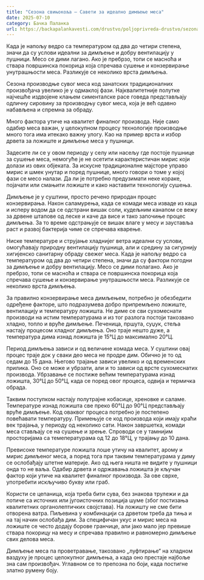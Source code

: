 ```yaml
---
title: "Сезона свињокоља – Савети за идеално димљење меса"
date: 2025-07-10
category: Бачка Паланка
url: https://backapalankavesti.com/drustvo/poljoprivreda-drustvo/sezona-svinjokolja-saveti-za-idealno-dimljenje-mesa3/
---
```


Када је напољу ведро са температуром од два до четири степена, значи да су услови идеални за димљење и добру вентилацију у пушници. Месо се дими лагано. Ако је пребрзо, топи се масноћа и ствара површинска покорица која спречава сушење и конзервирање унутрашњости меса. Разликује се неколико врста димљења.

Сезона производње сувог меса код занатских традиционалних произвођача увелико је у одмаклој фази. Најквалитетније полутке најчешће издвојене клањем сименталске расе говеда представљају одличну сировину за производњу сувог меса, која је већ одавно набављена и спремна за обраду.

Много фактора утиче на квалитет финалног производа. Није само одабир меса важан, у целокупном процесу технологије производње много тога има итекако важну улогу. Као на пример врста и избор дрвета за ложиште и димљење меса у пушници.

Задесите ли се у овом периоду у селу или насељу где постоје пушнице за сушење меса, немогуће је не осетити карактеристичан мирис који долази из ових објеката. За искусне традиционалне мајсторе управо мирис и шмек унутар и поред пушнице, много говори о томе у којој фази се месо налази. Да ли је потребно предузимати неке кораке, појачати или смањити ложиште и како наставити технологију сушења.

Димљење је у суштини, просто речено природан процес конзервирања. Након саламурења, када се комади меса изваде из каца и исперу водом да се одстрани вишак соли, кудељним канапом се вежу за дрвене штапове од леске и каче да висе и тако започиње процес димљења. За то време одстрањује се вишак влаге у месу и зауставља раст и развој бактерија чиме се спречава кварење.

Ниске температуре и струјање хладнијег ветра идеални су услови, омогућавају природну вентилацију пушница, али и средину за сигурнију хигијенско санитарну обраду свежег меса. Када је напољу ведро са температуром од два до четири степена, значи да су фактори погодни за димљење и добру вентилацију. Месо се дими полагано. Ако је пребрзо, топи се масноћа и ствара се површинска покорица која спречава сушење и конзервирање унутрашњости меса. Разликује се неколико врста димљења.

За правилно конзервирање меса димљењем, потребно је обезбедити одређене факторе, што подразумева добро припремљено ложиште, вентилацију и температуру ложишта. Не диме се сви сухомеснати производи на истим температурама и из тог разлога постоји такозвано хладно, топло и вруће димљење. Печеница, пршута, суџук, стеља настају процесом хладног димљења. Оно траје нешто дуже, а температура дима изнад ложишта је 15°Ц до максимално 20°Ц.

Период димљења зависи и од величине комада меса. У суштини овај процес траје док у сваки део меса не продре дим. Обично је то од седам до 15 дана. Његово трајање зависи увелико и од временских прилика. Оно се може и убрзати, али и то зависи од врсте сухомеснатих производа. Убрзавање се постиже већим температурама изнад ложишта, 30°Ц до 50°Ц, када се поред овог процеса, одвија и термичка обрада.

Таквим поступком настају полутрајне кобасице, хреновке и саламе. Температуре изнад ложишта све преко 60°Ц до 90°Ц представљају вруће димљење. Код оваквог процеса потребно је постепено повећавати температуру. Примењује се код производа који имају краћи век трајања, у периоду од неколико сати. Након завршетка, комади меса стављају се на сушење и зрење. Спроводи се у тамнијим просторијама са темепературама од 12 до 18°Ц, у трајању до 10 дана.

Превисоке температуре ложишта лоше утичу на квалитет, арому и мирис димљеног меса, а поред тога при таквим температурама у диму се ослобађају штетне материје. Ако од њега ништа не видите у пушници онда то не ваља. Одабир дрвета и одржавања ложишта је кључан фактор који утиче на квалитет финалног производа. За ове сврхе, употребити искључиво букву или граб.

Користи се цепаница, која треба бити сува, без знакова трулежи и да потиче са источних или југоисточних позиција шуме (због постизања квалитетних органолептичких својстава). На ложишту не сме бити отворена ватра. Пиљевина у комбинацији са дрветом треба да тиња и на тај начин ослобађа дим. За специфичан укус и мирис меса на ложиште се често додају борове гранчице, али јако мало јер превише ствара покорицу на месу и спречава правилно и равномерно димљење свих делова меса.

Димљење меса па проветравање, такозвано „луфтирање“ на хладном ваздуху је процес целокупног димљења, а када оно престаје најбоље зна сам произвођач. Углавном се то препозна по боји, када постигне златно румену боју.
